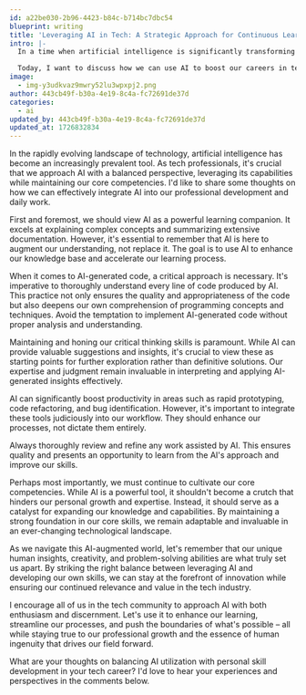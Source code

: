 ```yaml
---
id: a22be030-2b96-4423-b84c-b714bc7dbc54
blueprint: writing
title: 'Leveraging AI in Tech: A Strategic Approach for Continuous Learning'
intro: |-
  In a time when artificial intelligence is significantly transforming the technology industry, many of us are facing a question: How can we utilize AI's capabilities while still focusing on our skills and development? As someone working in the tech field and pondering this issue, I have come to understand that achieving a well-thought-out strategy is crucial.

  Today, I want to discuss how we can use AI to boost our careers in tech by embracing it as a tool for learning and productivity rather than relying on it for support or guidance. Whether you're an experienced coder or someone new to the tech world, these thoughts might assist you in adapting to the changes brought about by AI with confidence and direction.
image:
  - img-y3udkvaz9mwry52lu3wpxpj2.png
author: 443cb49f-b30a-4e19-8c4a-fc72691de37d
categories:
  - ai
updated_by: 443cb49f-b30a-4e19-8c4a-fc72691de37d
updated_at: 1726832834
---
```

In the rapidly evolving landscape of technology, artificial intelligence has become an increasingly prevalent tool. As tech professionals, it's crucial that we approach AI with a balanced perspective, leveraging its capabilities while maintaining our core competencies. I'd like to share some thoughts on how we can effectively integrate AI into our professional development and daily work.

First and foremost, we should view AI as a powerful learning companion. It excels at explaining complex concepts and summarizing extensive documentation. However, it's essential to remember that AI is here to augment our understanding, not replace it. The goal is to use AI to enhance our knowledge base and accelerate our learning process.

When it comes to AI-generated code, a critical approach is necessary. It's imperative to thoroughly understand every line of code produced by AI. This practice not only ensures the quality and appropriateness of the code but also deepens our own comprehension of programming concepts and techniques. Avoid the temptation to implement AI-generated code without proper analysis and understanding.

Maintaining and honing our critical thinking skills is paramount. While AI can provide valuable suggestions and insights, it's crucial to view these as starting points for further exploration rather than definitive solutions. Our expertise and judgment remain invaluable in interpreting and applying AI-generated insights effectively.

AI can significantly boost productivity in areas such as rapid prototyping, code refactoring, and bug identification. However, it's important to integrate these tools judiciously into our workflow. They should enhance our processes, not dictate them entirely.

Always thoroughly review and refine any work assisted by AI. This ensures quality and presents an opportunity to learn from the AI's approach and improve our skills.

Perhaps most importantly, we must continue to cultivate our core competencies. While AI is a powerful tool, it shouldn't become a crutch that hinders our personal growth and expertise. Instead, it should serve as a catalyst for expanding our knowledge and capabilities. By maintaining a strong foundation in our core skills, we remain adaptable and invaluable in an ever-changing technological landscape.

As we navigate this AI-augmented world, let's remember that our unique human insights, creativity, and problem-solving abilities are what truly set us apart. By striking the right balance between leveraging AI and developing our own skills, we can stay at the forefront of innovation while ensuring our continued relevance and value in the tech industry.

I encourage all of us in the tech community to approach AI with both enthusiasm and discernment. Let's use it to enhance our learning, streamline our processes, and push the boundaries of what's possible – all while staying true to our professional growth and the essence of human ingenuity that drives our field forward.

What are your thoughts on balancing AI utilization with personal skill development in your tech career? I'd love to hear your experiences and perspectives in the comments below.